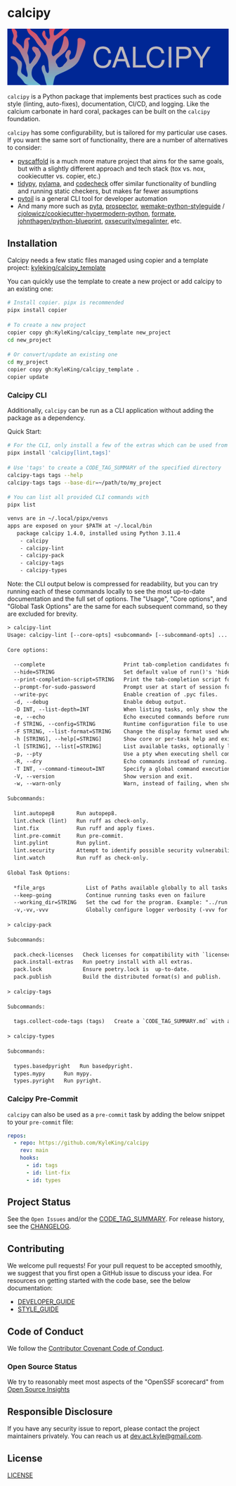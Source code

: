 # calcipy

![./calcipy-banner-wide.svg](https://raw.githubusercontent.com/KyleKing/calcipy/main/docs/calcipy-banner-wide.svg)

`calcipy` is a Python package that implements best practices such as code style (linting, auto-fixes), documentation, CI/CD, and logging. Like the calcium carbonate in hard coral, packages can be built on the `calcipy` foundation.

`calcipy` has some configurability, but is tailored for my particular use cases. If you want the same sort of functionality, there are a number of alternatives to consider:

- [pyscaffold](https://github.com/pyscaffold/pyscaffold) is a much more mature project that aims for the same goals, but with a slightly different approach and tech stack (tox vs. nox, cookiecutter vs. copier, etc.)
- [tidypy](https://github.com/jayclassless/tidypy#features), [pylama](https://github.com/klen/pylama), and [codecheck](https://pypi.org/project/codecheck/) offer similar functionality of bundling and running static checkers, but makes far fewer assumptions
- [pytoil](https://github.com/FollowTheProcess/pytoil) is a general CLI tool for developer automation
- And many more such as [pyta](https://github.com/pyta-uoft/pyta), [prospector](https://github.com/PyCQA/prospector), [wemake-python-styleguide](https://github.com/wemake-services/wemake-python-styleguide) / [cjolowicz/cookiecutter-hypermodern-python](https://github.com/cjolowicz/cookiecutter-hypermodern-python), [formate](https://github.com/python-formate/formate), [johnthagen/python-blueprint](https://github.com/johnthagen/python-blueprint), [oxsecurity/megalinter](https://github.com/oxsecurity/megalinter), etc.

## Installation

Calcipy needs a few static files managed using copier and a template project: [kyleking/calcipy_template](https://github.com/KyleKing/calcipy_template/)

You can quickly use the template to create a new project or add calcipy to an existing one:

```sh
# Install copier. pipx is recommended
pipx install copier

# To create a new project
copier copy gh:KyleKing/calcipy_template new_project
cd new_project

# Or convert/update an existing one
cd my_project
copier copy gh:KyleKing/calcipy_template .
copier update
```

### Calcipy CLI

Additionally, `calcipy` can be run as a CLI application without adding the package as a dependency.

Quick Start:

```sh
# For the CLI, only install a few of the extras which can be used from a few different CLI commands
pipx install 'calcipy[lint,tags]'

# Use 'tags' to create a CODE_TAG_SUMMARY of the specified directory
calcipy-tags tags --help
calcipy-tags tags --base-dir=~/path/to/my_project

# You can list all provided CLI commands with
pipx list
```

```txt
venvs are in ~/.local/pipx/venvs
apps are exposed on your $PATH at ~/.local/bin
   package calcipy 1.4.0, installed using Python 3.11.4
    - calcipy
    - calcipy-lint
    - calcipy-pack
    - calcipy-tags
    - calcipy-types
```

Note: the CLI output below is compressed for readability, but you can try running each of these commands locally to see the most up-to-date documentation and the full set of options. The "Usage", "Core options", and "Global Task Options" are the same for each subsequent command, so they are excluded for brevity.

```txt
> calcipy-lint
Usage: calcipy-lint [--core-opts] <subcommand> [--subcommand-opts] ...

Core options:

  --complete                         Print tab-completion candidates for given parse remainder.
  --hide=STRING                      Set default value of run()'s 'hide' kwarg.
  --print-completion-script=STRING   Print the tab-completion script for your preferred shell (bash|zsh|fish).
  --prompt-for-sudo-password         Prompt user at start of session for the sudo.password config value.
  --write-pyc                        Enable creation of .pyc files.
  -d, --debug                        Enable debug output.
  -D INT, --list-depth=INT           When listing tasks, only show the first INT levels.
  -e, --echo                         Echo executed commands before running.
  -f STRING, --config=STRING         Runtime configuration file to use.
  -F STRING, --list-format=STRING    Change the display format used when listing tasks. Should be one of: flat (default), nested, json.
  -h [STRING], --help[=STRING]       Show core or per-task help and exit.
  -l [STRING], --list[=STRING]       List available tasks, optionally limited to a namespace.
  -p, --pty                          Use a pty when executing shell commands.
  -R, --dry                          Echo commands instead of running.
  -T INT, --command-timeout=INT      Specify a global command execution timeout, in seconds.
  -V, --version                      Show version and exit.
  -w, --warn-only                    Warn, instead of failing, when shell commands fail.

Subcommands:

  lint.autopep8       Run autopep8.
  lint.check (lint)   Run ruff as check-only.
  lint.fix            Run ruff and apply fixes.
  lint.pre-commit     Run pre-commit.
  lint.pylint         Run pylint.
  lint.security       Attempt to identify possible security vulnerabilities.
  lint.watch          Run ruff as check-only.

Global Task Options:

  *file_args             List of Paths available globally to all tasks. Will resolve paths with working_dir
  --keep-going           Continue running tasks even on failure
  --working_dir=STRING   Set the cwd for the program. Example: "../run --working-dir .. lint test"
  -v,-vv,-vvv            Globally configure logger verbosity (-vvv for most verbose)

> calcipy-pack

Subcommands:

  pack.check-licenses   Check licenses for compatibility with `licensecheck`.
  pack.install-extras   Run poetry install with all extras.
  pack.lock             Ensure poetry.lock is  up-to-date.
  pack.publish          Build the distributed format(s) and publish.

> calcipy-tags

Subcommands:

  tags.collect-code-tags (tags)   Create a `CODE_TAG_SUMMARY.md` with a table          for TODO- and FIXME-style code comments.

> calcipy-types

Subcommands:

  types.basedpyright   Run basedpyright.
  types.mypy      Run mypy.
  types.pyright   Run pyright.
```

### Calcipy Pre-Commit

`calcipy` can also be used as a `pre-commit` task by adding the below snippet to your `pre-commit` file:

```yaml
repos:
  - repo: https://github.com/KyleKing/calcipy
    rev: main
    hooks:
      - id: tags
      - id: lint-fix
      - id: types
```

## Project Status

See the `Open Issues` and/or the [CODE_TAG_SUMMARY]. For release history, see the [CHANGELOG].

## Contributing

We welcome pull requests! For your pull request to be accepted smoothly, we suggest that you first open a GitHub issue to discuss your idea. For resources on getting started with the code base, see the below documentation:

- [DEVELOPER_GUIDE]
- [STYLE_GUIDE]

## Code of Conduct

We follow the [Contributor Covenant Code of Conduct][contributor-covenant].

### Open Source Status

We try to reasonably meet most aspects of the "OpenSSF scorecard" from [Open Source Insights](https://deps.dev/pypi/calcipy)

## Responsible Disclosure

If you have any security issue to report, please contact the project maintainers privately. You can reach us at [dev.act.kyle@gmail.com](mailto:dev.act.kyle@gmail.com).

## License

[LICENSE]

[changelog]: https://calcipy.kyleking.me/docs/CHANGELOG
[code_tag_summary]: https://calcipy.kyleking.me/docs/CODE_TAG_SUMMARY
[contributor-covenant]: https://www.contributor-covenant.org
[developer_guide]: https://calcipy.kyleking.me/docs/DEVELOPER_GUIDE
[license]: https://github.com/kyleking/calcipy/blob/main/LICENSE
[style_guide]: https://calcipy.kyleking.me/docs/STYLE_GUIDE
